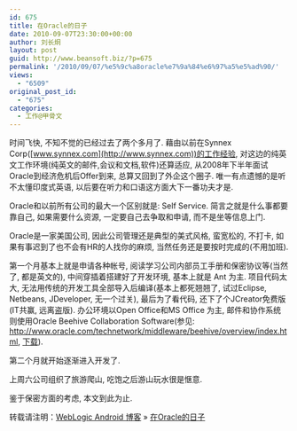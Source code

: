 ```yaml
---
id: 675
title: 在Oracle的日子
date: 2010-09-07T23:30:00+00:00
author: 刘长炯
layout: post
guid: http://www.beansoft.biz/?p=675
permalink: '/2010/09/07/%e5%9c%a8oracle%e7%9a%84%e6%97%a5%e5%ad%90/'
views:
  - "6509"
original_post_id:
  - "675"
categories:
  - 工作@甲骨文
---
```

时间飞快, 不知不觉的已经过去了两个多月了. 藉由以前在Synnex Corp([www.synnex.com](http://www.synnex.com))的工作经验, 对这边的纯英文工作环境(纯英文的邮件,会议和文档,软件)还算适应, 从2008年下半年面试Oracle到经济危机后Offer到来, 总算又回到了外企这个圈子. 唯一有点遗憾的是听不太懂印度式英语, 以后要在听力和口语这方面大下一番功夫才是.

Oracle和以前所有公司的最大一个区别就是: Self Service. 简言之就是什么事都要靠自己, 如果需要什么资源, 一定要自己去争取和申请, 而不是坐等信息上门.

Oracle是一家美国公司, 因此公司管理还是典型的美式风格, 蛮宽松的, 不打卡, 如果有事迟到了也不会有HR的人找你的麻烦, 当然任务还是要按时完成的(不用加班).

第一个月基本上就是申请各种帐号, 阅读学习公司内部员工手册和保密协议等(当然了, 都是英文的), 中间穿插着搭建好了开发环境, 基本上就是 Ant 为主. 项目代码太大, 无法用传统的开发工具全部导入后编译(基本上都死翘翘了, 试过Eclipse, Netbeans, JDeveloper, 无一个过关), 最后为了看代码, 还下了个JCreator免费版(IT共赢, 远离盗版). 办公环境以Open Office和MS Office 为主, 邮件和协作系统则使用Oracle Beehive Collaboration Software(参见: <http://www.oracle.com/technetwork/middleware/beehive/overview/index.html>, [下载](http://www.oracle.com/technetwork/middleware/beehive/downloads/index.html)).

第二个月就开始逐渐进入开发了.

上周六公司组织了旅游爬山, 吃饱之后游山玩水很是惬意.

鉴于保密方面的考虑, 本文到此为止.

转载请注明：[WebLogic Android 博客](http://www.beansoft.biz) &raquo; [在Oracle的日子](http://www.beansoft.biz/2010/09/07/%e5%9c%a8oracle%e7%9a%84%e6%97%a5%e5%ad%90/)